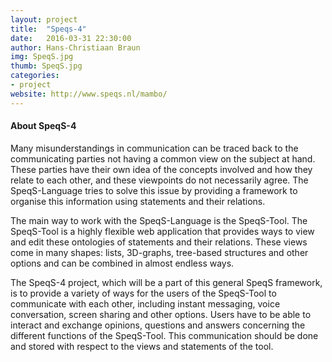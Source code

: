 ```yaml
---
layout: project
title:  "Speqs-4"
date:   2016-03-31 22:30:00
author: Hans-Christiaan Braun
img: SpeqS.jpg
thumb: SpeqS.jpg
categories:
- project
website: http://www.speqs.nl/mambo/
---
```


#### About SpeqS-4

Many misunderstandings in communication can be traced back to the communicating parties not having a common view on the subject at hand.
These parties have their own idea of the concepts involved and how they relate to each other, and these viewpoints do not necessarily agree. 
The SpeqS-Language tries to solve this issue by providing a framework to organise this information using statements and their relations.

The main way to work with the SpeqS-Language is the SpeqS-Tool. The SpeqS-Tool is a highly flexible web application that provides ways to view and edit 
these ontologies of statements and their relations. These views come in many shapes: lists, 3D-graphs, tree-based structures and other options and can be
combined in almost endless ways.

The SpeqS-4 project, which will be a part of this general SpeqS framework, is to provide a variety of ways
for the users of the SpeqS-Tool to communicate with each other, including instant messaging, voice conversation, screen sharing and other options. 
Users have to be able to interact and exchange opinions, questions and answers concerning the different functions of the SpeqS-Tool. 
This communication should be done and stored with respect to the views and statements of the tool. 


